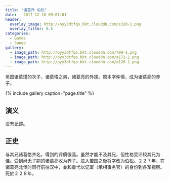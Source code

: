 ```yaml
---
title: "诸葛乔·伯松"
date:   2017-12-10 09:01:01
header:
  overlay_image: http://oyy3dtfqo.bkt.clouddn.com/s320-1.png
  overlay_filter: 0.5
categories:
  - Games
  - Sango
gallery:
  - image_path: http://oyy3dtfqo.bkt.clouddn.com/709-1.png
  - image_path: http://oyy3dtfqo.bkt.clouddn.com/a172-1.png
  - image_path: http://oyy3dtfqo.bkt.clouddn.com/a126-1.png
---
```


吴国诸葛瑾的次子，诸葛恪之弟，诸葛亮的外甥。原本字仲慎，成为诸葛亮的养子。

{% include gallery caption="page.title" %}

## 演义

没有记述。

## 正史

与其兄诸葛恪齐名，得到的评價很高。虽然才能不及其兄，但性格受评较其兄为佳。受到尚无子嗣的诸葛亮收为养子。进入蜀国之後将字改为伯松。２２７年，在诸葛亮北伐时同行前往汉中，並和霍弋以记室（承相事务官）的身份到各军视察。死於２２８年。